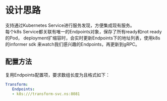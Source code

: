# 设计思路
支持通过Kubernetes Service进行服务发现，方便集成现有服务。<br />
每个k8s Service都关联有唯一的Endpoints对象，保存了所有ready和not ready的Pod，
deployment扩缩容时，会实时更新Endpoints下的地址列表，使用k8s的informer sdk 
来watch我们感兴趣的Endpoints，再更新到gRPC。



## 配置方法
复用Endpoints配置项，要求数组长度为且格式如下：
```yaml
Transform:
   Endpoints:
   - k8s:///transform-svc.ns:8081
```